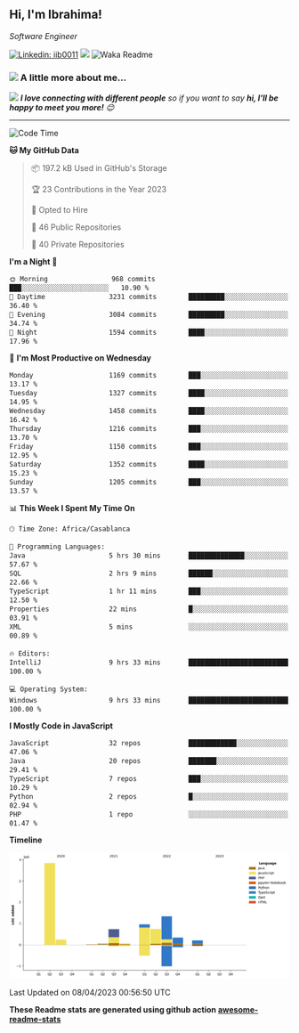 <h2>Hi, I'm Ibrahima! </h2>
<p><em>Software Engineer 
</em></p>


[![Linkedin: iib0011](https://img.shields.io/badge/-iib0011-blue?style=flat-square&logo=Linkedin&logoColor=white&link=https://www.linkedin.com/in/iib0011/)](https://www.linkedin.com/in/iib0011/)
![](https://visitor-badge.glitch.me/badge?page_id=iib0011)
![Waka Readme](https://github.com/iib0011/iib0011/workflows/Waka%20Readme/badge.svg)


### <img src="https://media.giphy.com/media/VgCDAzcKvsR6OM0uWg/giphy.gif" width="50"> A little more about me...  


<img src="https://media.giphy.com/media/LnQjpWaON8nhr21vNW/giphy.gif" width="60"> <em><b>I love connecting with different people</b> so if you want to say <b>hi, I'll be happy to meet you more!</b> 😊</em>

---
<!--START_SECTION:waka-->
![Code Time](http://img.shields.io/badge/Code%20Time-2%2C001%20hrs%208%20mins-blue)

**🐱 My GitHub Data** 

> 📦 197.2 kB Used in GitHub's Storage 
 > 
> 🏆 23 Contributions in the Year 2023
 > 
> 💼 Opted to Hire
 > 
> 📜 46 Public Repositories 
 > 
> 🔑 40 Private Repositories 
 > 
**I'm a Night 🦉** 

```text
🌞 Morning                968 commits         ███░░░░░░░░░░░░░░░░░░░░░░   10.90 % 
🌆 Daytime                3231 commits        █████████░░░░░░░░░░░░░░░░   36.40 % 
🌃 Evening                3084 commits        █████████░░░░░░░░░░░░░░░░   34.74 % 
🌙 Night                  1594 commits        ████░░░░░░░░░░░░░░░░░░░░░   17.96 % 
```
📅 **I'm Most Productive on Wednesday** 

```text
Monday                   1169 commits        ███░░░░░░░░░░░░░░░░░░░░░░   13.17 % 
Tuesday                  1327 commits        ████░░░░░░░░░░░░░░░░░░░░░   14.95 % 
Wednesday                1458 commits        ████░░░░░░░░░░░░░░░░░░░░░   16.42 % 
Thursday                 1216 commits        ███░░░░░░░░░░░░░░░░░░░░░░   13.70 % 
Friday                   1150 commits        ███░░░░░░░░░░░░░░░░░░░░░░   12.95 % 
Saturday                 1352 commits        ████░░░░░░░░░░░░░░░░░░░░░   15.23 % 
Sunday                   1205 commits        ███░░░░░░░░░░░░░░░░░░░░░░   13.57 % 
```


📊 **This Week I Spent My Time On** 

```text
🕑︎ Time Zone: Africa/Casablanca

💬 Programming Languages: 
Java                     5 hrs 30 mins       ██████████████░░░░░░░░░░░   57.67 % 
SQL                      2 hrs 9 mins        ██████░░░░░░░░░░░░░░░░░░░   22.66 % 
TypeScript               1 hr 11 mins        ███░░░░░░░░░░░░░░░░░░░░░░   12.50 % 
Properties               22 mins             █░░░░░░░░░░░░░░░░░░░░░░░░   03.91 % 
XML                      5 mins              ░░░░░░░░░░░░░░░░░░░░░░░░░   00.89 % 

🔥 Editors: 
IntelliJ                 9 hrs 33 mins       █████████████████████████   100.00 % 

💻 Operating System: 
Windows                  9 hrs 33 mins       █████████████████████████   100.00 % 
```

**I Mostly Code in JavaScript** 

```text
JavaScript               32 repos            ████████████░░░░░░░░░░░░░   47.06 % 
Java                     20 repos            ███████░░░░░░░░░░░░░░░░░░   29.41 % 
TypeScript               7 repos             ███░░░░░░░░░░░░░░░░░░░░░░   10.29 % 
Python                   2 repos             █░░░░░░░░░░░░░░░░░░░░░░░░   02.94 % 
PHP                      1 repo              ░░░░░░░░░░░░░░░░░░░░░░░░░   01.47 % 
```



**Timeline**

![Lines of Code chart](https://raw.githubusercontent.com/iib0011/iib0011/master/assets/bar_graph.png)


 Last Updated on 08/04/2023 00:56:50 UTC
<!--END_SECTION:waka-->

**These Readme stats are generated using github action [awesome-readme-stats](https://github.com/iib0011/waka-readme-stats)**
